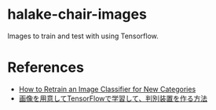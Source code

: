 # halake-chair-images

Images to train and test with using Tensorflow.

# References
- [How to Retrain an Image Classifier for New Categories](https://www.tensorflow.org/hub/tutorials/image_retraining)
- [画像を用意してTensorFlowで学習して、判別装置を作る方法](http://asukiaaa.blogspot.com/2018/07/tensorflow.html)
